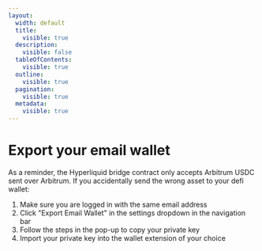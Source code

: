 ```yaml
---
layout:
  width: default
  title:
    visible: true
  description:
    visible: false
  tableOfContents:
    visible: true
  outline:
    visible: true
  pagination:
    visible: true
  metadata:
    visible: true
---
```


# Export your email wallet

As a reminder, the Hyperliquid bridge contract only accepts Arbitrum USDC sent over Arbitrum. If you accidentally send the wrong asset to your defi wallet:

1. Make sure you are logged in with the same email address
2. Click "Export Email Wallet" in the settings dropdown in the navigation bar
3. Follow the steps in the pop-up to copy your private key
4. Import your private key into the wallet extension of your choice
